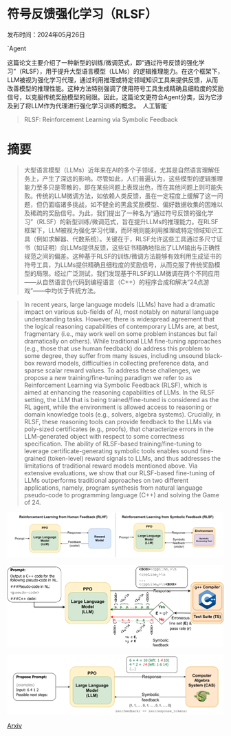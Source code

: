 # 符号反馈强化学习（RLSF）

发布时间：2024年05月26日

`Agent

这篇论文主要介绍了一种新型的训练/微调范式，即“通过符号反馈的强化学习”（RLSF），用于提升大型语言模型（LLMs）的逻辑推理能力。在这个框架下，LLM被视为强化学习代理，通过利用推理或特定领域知识工具来提供反馈，从而改善模型的推理性能。这种方法特别强调了使用符号工具生成精确且细粒度的奖励信号，以克服传统奖励模型的局限。因此，这篇论文更符合Agent分类，因为它涉及到了将LLM作为代理进行强化学习训练的概念。` `人工智能`

> RLSF: Reinforcement Learning via Symbolic Feedback

# 摘要

> 大型语言模型（LLMs）近年来在AI的多个子领域，尤其是自然语言理解任务上，产生了深远的影响。尽管如此，人们普遍认为，这些模型的逻辑推理能力至多只是零散的，即在某些问题上表现出色，而在其他问题上则可能失败。传统的LLM微调方法，如依赖人类反馈，虽在一定程度上缓解了这一问题，但仍面临诸多挑战，如不健全的黑盒奖励模型、偏好数据收集的困难以及稀疏的奖励信号。为此，我们提出了一种名为“通过符号反馈的强化学习”（RLSF）的新型训练/微调范式，旨在提升LLMs的推理能力。在RLSF框架下，LLM被视为强化学习代理，而环境则能利用推理或特定领域知识工具（例如求解器、代数系统）。关键在于，RLSF允许这些工具通过多尺寸证书（如证明）向LLMs提供反馈，这些证书精确地指出了LLM输出与正确性规范之间的偏差。这种基于RLSF的训练/微调方法能够有效利用生成证书的符号工具，为LLMs提供精确且细粒度的奖励信号，从而克服了传统奖励模型的局限。经过广泛测试，我们发现基于RLSF的LLM微调在两个不同应用——从自然语言伪代码到编程语言（C++）的程序合成和解决“24点游戏”——中均优于传统方法。

> In recent years, large language models (LLMs) have had a dramatic impact on various sub-fields of AI, most notably on natural language understanding tasks. However, there is widespread agreement that the logical reasoning capabilities of contemporary LLMs are, at best, fragmentary (i.e., may work well on some problem instances but fail dramatically on others). While traditional LLM fine-tuning approaches (e.g., those that use human feedback) do address this problem to some degree, they suffer from many issues, including unsound black-box reward models, difficulties in collecting preference data, and sparse scalar reward values.
  To address these challenges, we propose a new training/fine-tuning paradigm we refer to as Reinforcement Learning via Symbolic Feedback (RLSF), which is aimed at enhancing the reasoning capabilities of LLMs. In the RLSF setting, the LLM that is being trained/fine-tuned is considered as the RL agent, while the environment is allowed access to reasoning or domain knowledge tools (e.g., solvers, algebra systems). Crucially, in RLSF, these reasoning tools can provide feedback to the LLMs via poly-sized certificates (e.g., proofs), that characterize errors in the LLM-generated object with respect to some correctness specification. The ability of RLSF-based training/fine-tuning to leverage certificate-generating symbolic tools enables sound fine-grained (token-level) reward signals to LLMs, and thus addresses the limitations of traditional reward models mentioned above. Via extensive evaluations, we show that our RLSF-based fine-tuning of LLMs outperforms traditional approaches on two different applications, namely, program synthesis from natural language pseudo-code to programming language (C++) and solving the Game of 24.

![符号反馈强化学习（RLSF）](../../../paper_images/2405.16661/x1.png)

![符号反馈强化学习（RLSF）](../../../paper_images/2405.16661/x2.png)

![符号反馈强化学习（RLSF）](../../../paper_images/2405.16661/x3.png)

[Arxiv](https://arxiv.org/abs/2405.16661)